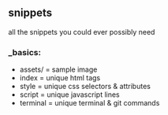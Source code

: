 ## snippets 

all the snippets you could ever possibly need

### _basics:
- assets/ = sample image
- index = unique html tags
- style = unique css selectors & attributes
- script = unique javascript lines
- terminal = unique terminal & git commands
